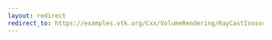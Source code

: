 ```yaml
---
layout: redirect
redirect_to: https://examples.vtk.org/Cxx/VolumeRendering/RayCastIsosurface/
---
```

